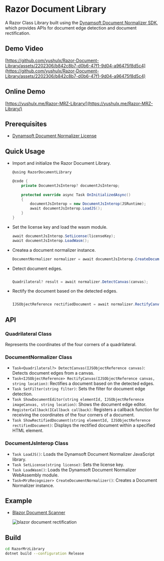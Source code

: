 # Razor Document Library
A Razor Class Library built using the [Dynamsoft Document Normalizer SDK](https://www.npmjs.com/package/dynamsoft-document-normalizer/), which provides APIs for document edge detection and document rectification.

## Demo Video
[https://github.com/yushulx/Razor-Document-Library/assets/2202306/b842c8b7-d0b6-47f1-9d04-a96475f8d5c4](https://github.com/yushulx/Razor-Document-Library/assets/2202306/b842c8b7-d0b6-47f1-9d04-a96475f8d5c4)

## Online Demo
[https://yushulx.me/Razor-MRZ-Library/](https://yushulx.me/Razor-MRZ-Library/)

## Prerequisites
- [Dynamsoft Document Normalizer License](https://www.dynamsoft.com/customer/license/trialLicense?product=ddn)

## Quick Usage
- Import and initialize the Razor Document Library.
    
    ```csharp
    @using RazorDocumentLibrary
    
    @code {
        private DocumentJsInterop? documentJsInterop;
        
        protected override async Task OnInitializedAsync()
        {
            documentJsInterop = new DocumentJsInterop(JSRuntime);
            await documentJsInterop.LoadJS();
        }
    }
    ```

- Set the license key and load the wasm module.
    
    ```csharp
    await documentJsInterop.SetLicense(licenseKey);
    await documentJsInterop.LoadWasm();
    ```

- Createa a document normalizer instance.
    
    ```csharp
    DocumentNormalizer normalizer = await documentJsInterop.CreateDocumentNormalizer();
    ```

- Detect document edges.
    
    ```csharp
    
    Quadrilateral? result = await normalizer.DetectCanvas(canvas);
    ```

- Rectify the document based on the detected edges.
    
    ```csharp
    
    IJSObjectReference rectifiedDocument = await normalizer.RectifyCanvas(canvas, result.location);
    ```

## API

### Quadrilateral Class
Represents the coordinates of the four corners of a quadrilateral.

### DocumentNormalizer Class

- `Task<Quadrilateral?> DetectCanvas(IJSObjectReference canvas)`: Detects document edges from a canvas.
- `Task<IJSObjectReference> RectifyCanvas(IJSObjectReference canvas, string location)`: Rectifies a document based on the detected edges.
- `Task SetFilter(string filter)`: Sets the filter for document edge detection.
- `Task ShowDocumentEditor(string elementId, IJSObjectReference imageCanvas, string location)`: Shows the document edge editor.
- `RegisterCallback(ICallback callback)`: Registers a callback function for receiving the coordinates of the four corners of a document.
- `Task ShowRectifiedDocument(string elementId, IJSObjectReference rectifiedDocument)`: Displays the rectified document within a specified HTML element.

### DocumentJsInterop Class 
- `Task LoadJS()`: Loads the Dynamsoft Document Normalizer JavaScript library.
- `Task SetLicense(string license)`: Sets the license key.
- `Task LoadWasm()`: Loads the Dynamsoft Document Normalizer WebAssembly module.
- `Task<MrzRecognizer> CreateDocumentNormalizer()`: Creates a Document Normalizer instance.

## Example
- [Blazor Document Scanner](https://github.com/yushulx/Razor-Document-Library/tree/main/example)

    ![blazor document rectification](https://camo.githubusercontent.com/4e15ffb2272f9af603cdc8a5c83ba60ffb0d2f6bf0c5c44d914595ffe37e7628/68747470733a2f2f7777772e64796e616d736f66742e636f6d2f636f6465706f6f6c2f696d672f323032332f31322f626c617a6f722d646f63756d656e742d72656374696669636174696f6e2e706e67)

## Build
```bash
cd RazorMrzLibrary
dotnet build --configuration Release
```